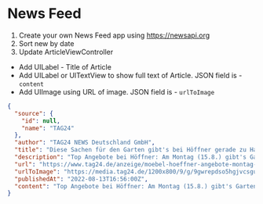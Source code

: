 # News Feed

1. Create your own News Feed app using https://newsapi.org
2. Sort new by date
3. Update ArticleViewController
  - Add UILabel - Title of Article
  - Add UILabel or UITextView to show full text of Article. JSON field is - `content`
  - Add UIImage using URL of image. JSON field is - `urlToImage`

```json
{
  "source": {
    "id": null,
    "name": "TAG24"
  },
  "author": "TAG24 NEWS Deutschland GmbH",
  "title": "Diese Sachen für den Garten gibt's bei Höffner gerade zu Hammerpreisen - TAG24",
  "description": "Top Angebote bei Höffner: Am Montag (15.8.) gibt's Gartenmöbel zu Hammerpreisen. Darunter Tische, Stühle, Balkonsets, Hocker, Hängesessel, Bänke, Pavillons.",
  "url": "https://www.tag24.de/anzeige/moebel-hoeffner-angebote-montag-15-08-2022-gartenmoebel-tische-liegen-sessel-hocker-2579019",
  "urlToImage": "https://media.tag24.de/1200x800/9/g/9gwrepdso5hgjvcsgum3z02h96nr1xei.jpg",
  "publishedAt": "2022-08-13T16:56:00Z",
  "content": "Top Angebote bei Höffner: Am Montag (15.8.) gibt's Gartenmöbel zu Hammerpreisen. Darunter Tische, Stühle, Balkonsets, Hocker, Hängesessel, Bänke, Pavillons.Deutschland Großer Abverkauf bei Höffner! A… [+6462 chars]"
}
```